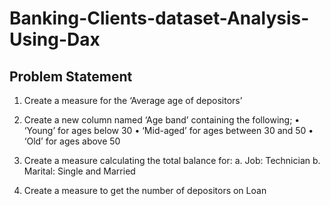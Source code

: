 # Banking-Clients-dataset-Analysis-Using-Dax
## Problem Statement
1.	Create a measure for the ‘Average age of depositors’

2.	Create a new column named ‘Age band’ containing the following;
•	‘Young’ for ages below 30
•	‘Mid-aged’ for ages between 30 and 50
•	‘Old’ for ages above 50
3.	Create a measure calculating the total balance for:
a.	Job: Technician
b.	Marital: Single and Married
4.	Create a measure to get the number of depositors on Loan

